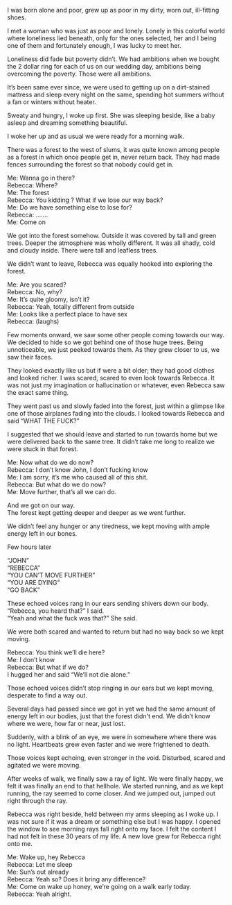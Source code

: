   
 

I was born alone and poor, grew up as poor in my dirty, worn out, ill-fitting shoes.  
 

I met a woman who was just as poor and lonely. Lonely in this colorful world where loneliness lied beneath, only for the ones selected, her and I being one of them and fortunately enough, I was lucky to meet her.  
    
Loneliness did fade but poverty didn’t. We had ambitions when we bought the 2 dollar ring for each of us on our wedding day, ambitions being overcoming the poverty. Those were all ambitions.  
 

It’s been same ever since, we were used to getting up on a dirt-stained mattress and sleep every night on the same, spending hot summers without a fan or winters without heater. 

Sweaty and hungry, I woke up first. She was sleeping beside, like a baby asleep and dreaming something beautiful.

I woke her up and as usual we were ready for a morning walk.

There was a forest to the west of slums, it was quite known among people as a forest in which once people get in, never return back. They had made fences surrounding the forest so that nobody could get in.  
 

 Me: Wanna go in there?  
 Rebecca: Where?  
 Me: The forest  
 Rebecca: You kidding ? What if we lose our way back?  
 Me: Do we have something else to lose for?  
 Rebecca: …….  
 Me: Come on  
 

We got into the forest somehow. Outside it was covered by tall and green trees. Deeper the atmosphere was wholly different. It was all shady, cold and cloudy inside. There were tall and leafless trees.  

We didn’t want to leave, Rebecca was equally hooked into exploring the forest.  
 

 Me: Are you scared?  
 Rebecca: No, why?  
 Me: It’s quite gloomy, isn’t it?  
 Rebecca: Yeah, totally different from outside  
 Me: Looks like a perfect place to have sex   
 Rebecca: (laughs)  
 

Few moments onward, we saw some other people coming towards our way. We decided to hide so we got behind one of those huge trees. Being unnoticeable, we just peeked towards them. As they grew closer to us, we saw their faces.   
 

They looked exactly like us but if were a bit older; they had good clothes and looked richer. I was scared, scared to even look towards Rebecca. It was not just my imagination or hallucination or whatever, even Rebecca saw the exact same thing.   
 

They went past us and slowly faded into the forest, just within a glimpse like one of those airplanes fading into the clouds. I looked towards Rebecca and said “WHAT THE FUCK?”   
 

I suggested that we should leave and started to run towards home but we were delivered back to the same tree. It didn’t take me long to realize we were stuck in that forest.   
 

 Me: Now what do we do now?  
 Rebecca: I don’t know John, I don’t fucking know  
 Me: I am sorry, it’s me who caused all of this shit.  
 Rebecca: But what do we do now?   
 Me: Move further, that’s all we can do.  
 

And we got on our way.  
The forest kept getting deeper and deeper as we went further.  
 

We didn’t feel any hunger or any tiredness, we kept moving with ample energy left in our bones.   
   
 

Few hours later  
 

“JOHN”  
 “REBECCA”  
 “YOU CAN’T MOVE FURTHER”  
 “YOU ARE DYING”  
 “GO BACK”  
 

These echoed voices rang in our ears sending shivers down our body.   
 “Rebecca, you heard that?” I said.  
 “Yeah and what the fuck was that?” She said.  
 

We were both scared and wanted to return but had no way back so we kept moving.  
 

Rebecca: You think we’ll die here?  
 Me: I don’t know  
 Rebecca: But what if we do?  
 I hugged her and said “We’ll not die alone.”  
 

Those echoed voices didn’t stop ringing in our ears but we kept moving, desperate to find a way out.  
   
Several days had passed since we got in yet we had the same amount of energy left in our bodies, just that the forest didn't end. We didn’t know where we were, how far or near, just lost.   
 

Suddenly, with a blink of an eye, we were in somewhere where there was no light. Heartbeats grew even faster and we were frightened to death.   


Those voices kept echoing, even stronger in the void. Disturbed, scared and agitated we were moving.  
 

After weeks of walk, we finally saw a ray of light. We were finally happy, we felt it was finally an end to that hellhole. We started running, and as we kept running, the ray seemed to come closer. And we jumped out, jumped out right through the ray.  
 

Rebecca was right beside, held between my arms sleeping as I woke up. I was not sure if it was a dream or something else but I was happy. I opened the window to see morning rays fall right onto my face. I felt the content I had not felt in these 30 years of my life. A new love grew for Rebecca right onto me.   
 

 Me: Wake up, hey Rebecca  
 Rebecca: Let me sleep  
 Me: Sun’s out already  
 Rebecca: Yeah so? Does it bring any difference?  
 Me: Come on wake up honey, we’re going on a walk early today.  
 Rebecca: Yeah alright.